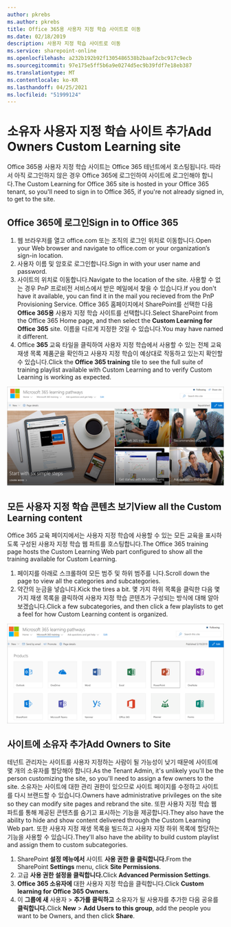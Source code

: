 ```yaml
---
author: pkrebs
ms.author: pkrebs
title: Office 365용 사용자 지정 학습 사이트로 이동
ms.date: 02/18/2019
description: 사용자 지정 학습 사이트로 이동
ms.service: sharepoint-online
ms.openlocfilehash: a232b192b92f1305486538b2baaf2cbc917c9ecb
ms.sourcegitcommit: 97e175e5ff5b6a9e0274d5ec9b39fdf7e18eb387
ms.translationtype: MT
ms.contentlocale: ko-KR
ms.lasthandoff: 04/25/2021
ms.locfileid: "51999124"
---
```

# <a name="add-owners-custom-learning-site"></a><span data-ttu-id="d265c-103">소유자 사용자 지정 학습 사이트 추가</span><span class="sxs-lookup"><span data-stu-id="d265c-103">Add Owners Custom Learning site</span></span>

<span data-ttu-id="d265c-104">Office 365용 사용자 지정 학습 사이트는 Office 365 테넌트에서 호스팅됩니다. 따라서 아직 로그인하지 않은 경우 Office 365에 로그인하여 사이트에 로그인해야 합니다.</span><span class="sxs-lookup"><span data-stu-id="d265c-104">The Custom Learning for Office 365 site is hosted in your Office 365 tenant, so you'll need to sign in to Office 365, if you're not already signed in, to get to the site.</span></span> 

## <a name="sign-in-to-office-365"></a><span data-ttu-id="d265c-105">Office 365에 로그인</span><span class="sxs-lookup"><span data-stu-id="d265c-105">Sign in to Office 365</span></span> 

1.  <span data-ttu-id="d265c-106">웹 브라우저를 열고 office.com 또는 조직의 로그인 위치로 이동합니다.</span><span class="sxs-lookup"><span data-stu-id="d265c-106">Open your Web browser and navigate to office.com or your organization’s sign-in location.</span></span> 
2.  <span data-ttu-id="d265c-107">사용자 이름 및 암호로 로그인합니다.</span><span class="sxs-lookup"><span data-stu-id="d265c-107">Sign in with your user name and password.</span></span>
3.  <span data-ttu-id="d265c-108">사이트의 위치로 이동합니다.</span><span class="sxs-lookup"><span data-stu-id="d265c-108">Navigate to the location of the site.</span></span> <span data-ttu-id="d265c-109">사용할 수 없는 경우 PnP 프로비전 서비스에서 받은 메일에서 찾을 수 있습니다.</span><span class="sxs-lookup"><span data-stu-id="d265c-109">If you don't have it available, you can find it in the mail you recieved from the PnP Provisioning Service.</span></span> <span data-ttu-id="d265c-110">Office 365 홈페이지에서 SharePoint를 선택한 다음 **Office 365용** 사용자 지정 학습 사이트를 선택합니다.</span><span class="sxs-lookup"><span data-stu-id="d265c-110">Select SharePoint from the Office 365 Home page, and then select the **Custom Learning for Office 365** site.</span></span> <span data-ttu-id="d265c-111">이름을 다르게 지정한 것일 수 있습니다.</span><span class="sxs-lookup"><span data-stu-id="d265c-111">You may have named it different.</span></span> 
5. <span data-ttu-id="d265c-112">Office **365** 교육 타일을 클릭하여 사용자 지정 학습에서 사용할 수 있는 전체 교육 재생 목록 제품군을 확인하고 사용자 지정 학습이 예상대로 작동하고 있는지 확인할 수 있습니다.</span><span class="sxs-lookup"><span data-stu-id="d265c-112">Click the **Office 365 training** tile to see the full suite of training playlist available with Custom Learning and to verify Custom Learning is working as expected.</span></span> 

![cg-goto.png](media/cg-goto.png)

## <a name="view-all-the-custom-learning-content"></a><span data-ttu-id="d265c-114">모든 사용자 지정 학습 콘텐츠 보기</span><span class="sxs-lookup"><span data-stu-id="d265c-114">View all the Custom Learning content</span></span>
<span data-ttu-id="d265c-115">Office 365 교육 페이지에서는 사용자 지정 학습에 사용할 수 있는 모든 교육을 표시하도록 구성된 사용자 지정 학습 웹 파트를 호스팅합니다.</span><span class="sxs-lookup"><span data-stu-id="d265c-115">The Office 365 training page hosts the Custom Learning Web part configured to show all the training available for Custom Learning.</span></span> 

1. <span data-ttu-id="d265c-116">페이지를 아래로 스크롤하여 모든 범주 및 하위 범주를 니다.</span><span class="sxs-lookup"><span data-stu-id="d265c-116">Scroll down the page to view all the categories and subcategories.</span></span>
2. <span data-ttu-id="d265c-117">약간의 눈금을 넣습니다.</span><span class="sxs-lookup"><span data-stu-id="d265c-117">Kick the tires a bit.</span></span> <span data-ttu-id="d265c-118">몇 가지 하위 목록을 클릭한 다음 몇 가지 재생 목록을 클릭하여 사용자 지정 학습 콘텐츠가 구성되는 방식에 대해 알아보겠습니다.</span><span class="sxs-lookup"><span data-stu-id="d265c-118">Click a few subcategories, and then click a few playlists to get a feel for how Custom Learning content is organized.</span></span> 

![cg-gotoall.png](media/cg-gotoall.png)

## <a name="add-owners-to-site"></a><span data-ttu-id="d265c-120">사이트에 소유자 추가</span><span class="sxs-lookup"><span data-stu-id="d265c-120">Add Owners to Site</span></span>
<span data-ttu-id="d265c-121">테넌트 관리자는 사이트를 사용자 지정하는 사람이 될 가능성이 낮기 때문에 사이트에 몇 개의 소유자를 할당해야 합니다.</span><span class="sxs-lookup"><span data-stu-id="d265c-121">As the Tenant Admin, it's unlikely you'll be the person customizing the site, so you'll need to assign a few owners to the site.</span></span> <span data-ttu-id="d265c-122">소유자는 사이트에 대한 관리 권한이 있으므로 사이트 페이지를 수정하고 사이트를 다시 브랜드할 수 있습니다.</span><span class="sxs-lookup"><span data-stu-id="d265c-122">Owners have administrative privileges on the site so they can modify site pages and rebrand the site.</span></span> <span data-ttu-id="d265c-123">또한 사용자 지정 학습 웹 파트를 통해 제공된 콘텐츠를 숨기고 표시하는 기능을 제공합니다.</span><span class="sxs-lookup"><span data-stu-id="d265c-123">They also have the ability to hide and show content delivered through the Custom Learning Web part.</span></span> <span data-ttu-id="d265c-124">또한 사용자 지정 재생 목록을 빌드하고 사용자 지정 하위 목록에 할당하는 기능을 사용할 수 있습니다.</span><span class="sxs-lookup"><span data-stu-id="d265c-124">They'll also have the ability to build custom playlist and assign them to custom subcategories.</span></span>  

1. <span data-ttu-id="d265c-125">SharePoint **설정 메뉴에서** 사이트 **사용 권한 을 클릭합니다.**</span><span class="sxs-lookup"><span data-stu-id="d265c-125">From the SharePoint **Settings** menu, click **Site Permissions**.</span></span>
2. <span data-ttu-id="d265c-126">고급 **사용 권한 설정을 클릭합니다.**</span><span class="sxs-lookup"><span data-stu-id="d265c-126">Click **Advanced Permission Settings**.</span></span>
3. <span data-ttu-id="d265c-127">**Office 365 소유자에** 대한 사용자 지정 학습을 클릭합니다.</span><span class="sxs-lookup"><span data-stu-id="d265c-127">Click **Custom learning for Office 365 Owners**.</span></span>
4. <span data-ttu-id="d265c-128">이 **그룹에 새** 사용자  >  **추가를 클릭하고** 소유자가 될 사용자를 추가한 다음 공유를 **클릭합니다.**</span><span class="sxs-lookup"><span data-stu-id="d265c-128">Click **New** > **Add Users to this group**, add the people you want to be Owners, and then click **Share**.</span></span>

